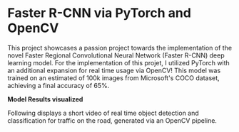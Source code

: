 # Faster R-CNN via PyTorch and OpenCV

This project showcases a passion project towards the implementation of the novel Faster Regional Convolutional Neural Network (Faster R-CNN) deep learning model. For the implementation of this projet, I utilized PyTorch with an additional expansion for real time usage via OpenCV! This model was trained on an estimated of 100k images from Microsoft's COCO dataset, achieving a final accuracy of 65%.

**Model Results visualized**

Following displays a short video of real time object detection and classification for traffic on the road, generated via an OpenCV pipeline.

